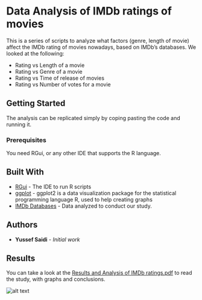 # Data Analysis of IMDb ratings of movies

This is a series of scripts to analyze what factors (genre, length of movie) affect the IMDb rating of movies nowadays, based on IMDb’s databases.
We looked at the following:
- Rating vs Length of a movie
- Rating vs Genre of a movie
- Rating vs Time of release of movies
- Rating vs Number of votes for a movie

## Getting Started

The analysis can be replicated simply by coping pasting the code and running it.

### Prerequisites


You need RGui, or any other IDE that supports the R language.

## Built With

* [RGui](https://www.r-project.org/) - The IDE to run R scripts
* [ggplot](https://ggplot2.tidyverse.org/reference/ggplot.html) - ggplot2 is a data visualization package for the statistical programming language R, used to help creating graphs
* [IMDb Databases](https://www.imdb.com/interfaces/) - Data analyzed to conduct our study.

## Authors

* **Yussef Saidi** - *Initial work*

## Results

You can take a look at the [Results and Analysis of IMDb ratings.pdf](https://github.com/yussefsaidi/Data-Analysis-on-IMDb-ratings/blob/master/Results%20and%20Analysis%20of%20IMDb%20ratings.pdf) to read the study, with graphs and conclusions.

![alt text](https://raw.githubusercontent.com/yussefsaidi/Data-Analysis-on-IMDb-ratings/tree/master/Graphresults/IMDb-MovieratingsVSGenrePLASMA.png)



